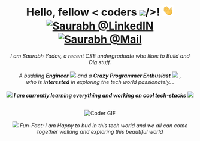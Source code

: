 
<h1 align="center"><b>Hello, fellow &lt coders </b><img src="https://github.com/TheDudeThatCode/TheDudeThatCode/blob/master/Assets/Earth.gif" width="24px">/&gt! <img src="https://raw.githubusercontent.com/ABSphreak/ABSphreak/master/gifs/Hi.gif" width="30px">
<br>
<a href="www.linkedin.com/in/saurabh-yadav-a25415161">
  <img align="center" alt="Saurabh @LinkedIN" width="22px" src="https://cdn.jsdelivr.net/npm/simple-icons@v3/icons/linkedin.svg" />
</a>
  <a href="mailto:cu.17bcs1227@gmail.com">
  <img align="center" alt="Saurabh @Mail" width="22px" src="https://cdn.jsdelivr.net/npm/simple-icons@v3/icons/gmail.svg" />
</a>
</h1>

<p align="center">
  <em>
    I am Saurabh Yadav, a recent CSE undergraduate who likes to Build and Dig stuff.  <br><br>
    A budding <b>Engineer</b> <img src="https://github.com/TheDudeThatCode/TheDudeThatCode/blob/master/Assets/Developer.gif" width="30px"> and a <b>Crazy Programmer Enthusiast</b>&nbsp;<img src="https://github.com/TheDudeThatCode/TheDudeThatCode/blob/master/Assets/Designer.gif" width="36px">&nbsp,<br>who is <b>interested</b> in exploring the tech world passionately.&nbsp.
  </em> 
  <br><br>
  <img src="https://media.giphy.com/media/WUlplcMpOCEmTGBtBW/giphy.gif" width="40"/>
  <b>
    <i>I am currently learning everything and working on cool tech-stacks</i></b> 
  <img src="https://media.giphy.com/media/7j2hfyeVcDtf2/giphy.gif" width="50" /> 
  <br><br>
</p>


<p  align="center"><img src="https://media.giphy.com/media/SWoSkN6DxTszqIKEqv/giphy.gif" alt="Coder GIF" width="500" height="400"> 
  
  <p align="center">
  <em>
<img src="https://media.giphy.com/media/ObNTw8Uzwy6KQ/giphy.gif" width="20px">&nbsp;Fun-Fact: I am Happy to bud in this tech world and we all can come together walking and exploring this beautiful world </em></p>
  
